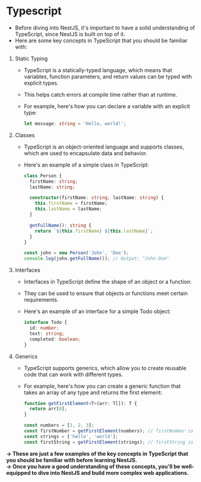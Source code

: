 # Typescript

- Before diving into NestJS, it's important to have a solid understanding of TypeScript, since NestJS is built on top of it.
- Here are some key concepts in TypeScript that you should be familiar with:

1. Static Typing

   - TypeScript is a statically-typed language, which means that variables, function parameters, and return values can be typed with explicit types.
   - This helps catch errors at compile time rather than at runtime.
   - For example, here's how you can declare a variable with an explicit type:

     ```typescript
     let message: string = 'Hello, world!';
     ```

2. Classes

   - TypeScript is an object-oriented language and supports classes, which are used to encapsulate data and behavior.
   - Here's an example of a simple class in TypeScript:

     ```typescript
     class Person {
       firstName: string;
       lastName: string;

       constructor(firstName: string, lastName: string) {
         this.firstName = firstName;
         this.lastName = lastName;
       }

       getFullName(): string {
         return `${this.firstName} ${this.lastName}`;
       }
     }

     const john = new Person('John', 'Doe');
     console.log(john.getFullName()); // Output: "John Doe"
     ```

3. Interfaces

   - Interfaces in TypeScript define the shape of an object or a function.
   - They can be used to ensure that objects or functions meet certain requirements.
   - Here's an example of an interface for a simple Todo object:

     ```typescript
     interface Todo {
       id: number;
       text: string;
       completed: boolean;
     }
     ```

4. Generics

   - TypeScript supports generics, which allow you to create reusable code that can work with different types.
   - For example, here's how you can create a generic function that takes an array of any type and returns the first element:

     ```typescript
     function getFirstElement<T>(arr: T[]): T {
       return arr[0];
     }

     const numbers = [1, 2, 3];
     const firstNumber = getFirstElement(numbers); // firstNumber is of type number
     const strings = ['hello', 'world'];
     const firstString = getFirstElement(strings); // firstString is of type string
     ```

**&rarr; These are just a few examples of the key concepts in TypeScript that you should be familiar with before learning NestJS.\
&rarr; Once you have a good understanding of these concepts, you'll be well-equipped to dive into NestJS and build more complex web applications.**
